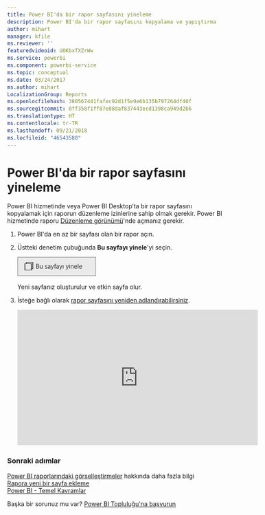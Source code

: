 ```yaml
---
title: Power BI'da bir rapor sayfasını yineleme
description: Power BI'da bir rapor sayfasını kopyalama ve yapıştırma
author: mihart
manager: kfile
ms.reviewer: ''
featuredvideoid: UOKbxTXZrWw
ms.service: powerbi
ms.component: powerbi-service
ms.topic: conceptual
ms.date: 03/24/2017
ms.author: mihart
LocalizationGroup: Reports
ms.openlocfilehash: 380567441fafec92d1f5e9e6b135b797264df40f
ms.sourcegitcommit: 0ff358f1ff87e88daf837443ecd1398ca949d2b6
ms.translationtype: HT
ms.contentlocale: tr-TR
ms.lasthandoff: 09/21/2018
ms.locfileid: "46543580"
---
```

# <a name="duplicate-a-report-page-in-power-bi"></a>Power BI'da bir rapor sayfasını yineleme
Power BI hizmetinde veya Power BI Desktop’ta bir rapor sayfasını kopyalamak için raporun düzenleme izinlerine sahip olmak gerekir. Power BI hizmetinde raporu [Düzenleme görünümü](consumer/end-user-reading-view.md)'nde açmanız gerekir. 


1. Power BI'da en az bir sayfası olan bir rapor açın. 

2. Üstteki denetim çubuğunda **Bu sayfayı yinele**'yi seçin.
   
   ![](media/power-bi-report-copy-paste-page/pbi_duplicate_new.png)
   
   Yeni sayfanız oluşturulur ve etkin sayfa olur.
3. İsteğe bağlı olarak [rapor sayfasını yeniden adlandırabilirsiniz](service-rename.md).
   
   <iframe width="560" height="315" src="https://www.youtube.com/embed/UOKbxTXZrWw?list=PL1N57mwBHtN0JFoKSR0n-tBkUJHeMP2cP" frameborder="0" allowfullscreen></iframe>

### <a name="next-steps"></a>Sonraki adımlar
[Power BI raporlarındaki görselleştirmeler](visuals/power-bi-report-visualizations.md)   hakkında daha fazla bilgi  
[Rapora yeni bir sayfa ekleme](power-bi-report-add-page.md)    
[Power BI - Temel Kavramlar](consumer/end-user-basic-concepts.md)    

Başka bir sorunuz mu var? [Power BI Topluluğu'na başvurun](http://community.powerbi.com/)

